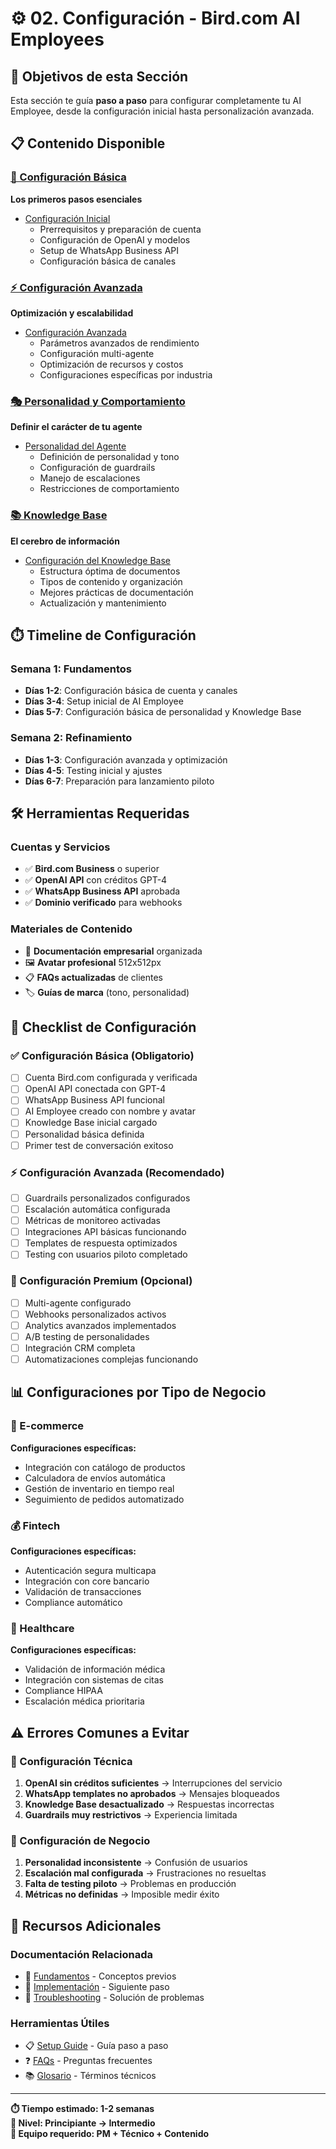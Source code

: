 # ⚙️ 02. Configuración - Bird.com AI Employees

## 🎯 Objetivos de esta Sección

Esta sección te guía **paso a paso** para configurar completamente tu AI Employee, desde la configuración inicial hasta personalización avanzada.

## 📋 Contenido Disponible

### [🚀 Configuración Básica](basica/)
**Los primeros pasos esenciales**
- [Configuración Inicial](basica/configuracion-inicial.md)
  - Prerrequisitos y preparación de cuenta
  - Configuración de OpenAI y modelos
  - Setup de WhatsApp Business API
  - Configuración básica de canales

### [⚡ Configuración Avanzada](avanzada/)
**Optimización y escalabilidad**
- [Configuración Avanzada](avanzada/configuracion-avanzada.md)
  - Parámetros avanzados de rendimiento
  - Configuración multi-agente
  - Optimización de recursos y costos
  - Configuraciones específicas por industria

### [🎭 Personalidad y Comportamiento](personalidad/)
**Definir el carácter de tu agente**
- [Personalidad del Agente](personalidad/personalidad-agente.md)
  - Definición de personalidad y tono
  - Configuración de guardrails
  - Manejo de escalaciones
  - Restricciones de comportamiento

### [📚 Knowledge Base](knowledge-base/)
**El cerebro de información**
- [Configuración del Knowledge Base](knowledge-base/configuracion-kb.md)
  - Estructura óptima de documentos
  - Tipos de contenido y organización
  - Mejores prácticas de documentación
  - Actualización y mantenimiento

## ⏱️ Timeline de Configuración

### Semana 1: Fundamentos
- **Días 1-2**: Configuración básica de cuenta y canales
- **Días 3-4**: Setup inicial de AI Employee
- **Días 5-7**: Configuración básica de personalidad y Knowledge Base

### Semana 2: Refinamiento
- **Días 1-3**: Configuración avanzada y optimización
- **Días 4-5**: Testing inicial y ajustes
- **Días 6-7**: Preparación para lanzamiento piloto

## 🛠️ Herramientas Requeridas

### Cuentas y Servicios
- ✅ **Bird.com Business** o superior
- ✅ **OpenAI API** con créditos GPT-4
- ✅ **WhatsApp Business API** aprobada
- ✅ **Dominio verificado** para webhooks

### Materiales de Contenido
- 📄 **Documentación empresarial** organizada
- 🖼️ **Avatar profesional** 512x512px
- 📋 **FAQs actualizadas** de clientes
- 🏷️ **Guías de marca** (tono, personalidad)

## 🎯 Checklist de Configuración

### ✅ Configuración Básica (Obligatorio)
- [ ] Cuenta Bird.com configurada y verificada
- [ ] OpenAI API conectada con GPT-4
- [ ] WhatsApp Business API funcional
- [ ] AI Employee creado con nombre y avatar
- [ ] Knowledge Base inicial cargado
- [ ] Personalidad básica definida
- [ ] Primer test de conversación exitoso

### ⚡ Configuración Avanzada (Recomendado)
- [ ] Guardrails personalizados configurados
- [ ] Escalación automática configurada
- [ ] Métricas de monitoreo activadas
- [ ] Integraciones API básicas funcionando
- [ ] Templates de respuesta optimizados
- [ ] Testing con usuarios piloto completado

### 🚀 Configuración Premium (Opcional)
- [ ] Multi-agente configurado
- [ ] Webhooks personalizados activos
- [ ] Analytics avanzados implementados
- [ ] A/B testing de personalidades
- [ ] Integración CRM completa
- [ ] Automatizaciones complejas funcionando

## 📊 Configuraciones por Tipo de Negocio

### 🛒 E-commerce
**Configuraciones específicas:**
- Integración con catálogo de productos
- Calculadora de envíos automática
- Gestión de inventario en tiempo real
- Seguimiento de pedidos automatizado

### 💰 Fintech
**Configuraciones específicas:**
- Autenticación segura multicapa
- Integración con core bancario
- Validación de transacciones
- Compliance automático

### 🏥 Healthcare
**Configuraciones específicas:**
- Validación de información médica
- Integración con sistemas de citas
- Compliance HIPAA
- Escalación médica prioritaria

## ⚠️ Errores Comunes a Evitar

### 🚫 Configuración Técnica
1. **OpenAI sin créditos suficientes** → Interrupciones del servicio
2. **WhatsApp templates no aprobados** → Mensajes bloqueados
3. **Knowledge Base desactualizado** → Respuestas incorrectas
4. **Guardrails muy restrictivos** → Experiencia limitada

### 🚫 Configuración de Negocio
1. **Personalidad inconsistente** → Confusión de usuarios
2. **Escalación mal configurada** → Frustraciones no resueltas
3. **Falta de testing piloto** → Problemas en producción
4. **Métricas no definidas** → Imposible medir éxito

## 🔗 Recursos Adicionales

### Documentación Relacionada
- 📖 [Fundamentos](../01-fundamentos/) - Conceptos previos
- 🚀 [Implementación](../03-implementacion/) - Siguiente paso
- 🔧 [Troubleshooting](../04-operaciones/troubleshooting/) - Solución de problemas

### Herramientas Útiles
- 📋 [Setup Guide](../05-referencias/guias/bird-setup-guide.md) - Guía paso a paso
- ❓ [FAQs](../05-referencias/faqs/) - Preguntas frecuentes
- 📚 [Glosario](../05-referencias/glosario/) - Términos técnicos

---

**⏱️ Tiempo estimado: 1-2 semanas**  
**🎯 Nivel: Principiante → Intermedio**  
**👥 Equipo requerido: PM + Técnico + Contenido**